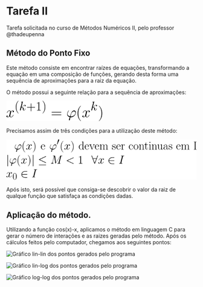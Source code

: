 # Tarefa II

Tarefa solicitada no curso de Métodos Numéricos II, pelo professor @thadeupenna

## Método do Ponto Fixo

Este método consiste em encontrar raízes de equações, transformando a equação em uma composição de funções, gerando desta forma uma sequência de aproximações para a raiz da equação.

O método possui a seguinte relação para a sequência de aproximações:

![Relação da sequência de aproximações](eq1.gif)

Precisamos assim de três condições para a utilização deste método:

![Condições do método](eq2.gif)

Após isto, será possível que consiga-se descobrir o valor da raiz de qualque função que satisfaça as condições dadas.


## Aplicação do método.

Utilizando a função cos(x)-x, aplicamos o método em linguagem C para gerar o número de interações e as raizes geradas pelo método. Após os cálculos feitos pelo computador, chegamos aos seguintes pontos:

![Gráfico lin-lin dos pontos gerados pelo programa](pflin-lin)

![Gráfico lin-log dos pontos gerados pelo programa](pflin-log)

![Gráfico log-log dos pontos gerados pelo programa](pflog-log)
